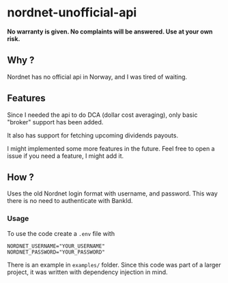 # nordnet-unofficial-api
**No warranty is given. No complaints will be answered. Use at your own risk.**


## Why ? 
Nordnet has no official api in Norway, and I was tired of waiting.

## Features
Since I needed the api to do DCA (dollar cost averaging), only basic "broker" support has been added.

It also has support for fetching upcoming dividends payouts.

I might implemented some more features in the future. Feel free to open a issue if you need a feature, I might add it.

## How ? 
Uses the old Nordnet login format with username, and password. This way there is no need to authenticate with BankId.

### Usage
To use the code create a `.env` file with 
```
NORDNET_USERNAME="YOUR_USERNAME"
NORDNET_PASSWORD="YOUR_PASSWORD"
```

There is an example in `examples/` folder. Since this code was part of a larger project, it was written with dependency injection in mind.

